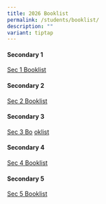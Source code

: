 ```yaml
---
title: 2026 Booklist
permalink: /students/booklist/
description: ""
variant: tiptap
---
```

<h4>Secondary 1</h4>
<p><a href="/files/Booklist/GYSS_Booklist_2026___Secondary_1.pdf" rel="noopener nofollow" target="_blank">Sec 1 Booklist</a>
</p>
<h4>Secondary 2</h4>
<p><a href="/files/Booklist/Sec_2_Booklist_2025.pdf" rel="noopener nofollow" target="_blank">Sec 2 Booklist</a>
</p>
<h4>Secondary 3</h4>
<p><a href="/files/Booklist/Sec_3_Booklist_2025.pdf" rel="noopener nofollow" target="_blank">Sec 3 Bo</a>
<a href="/files/Booklist/GYSS_Booklist_2026___Secondary_3.pdf" rel="noopener nofollow" target="_blank">o</a><a href="/files/Booklist/Sec_3_Booklist_2025.pdf" rel="noopener nofollow" target="_blank">klist</a>
</p>
<h4>Secondary 4</h4>
<p><a href="/files/Booklist/Sec_4_Booklist_2025.pdf" rel="noopener nofollow" target="_blank">Sec 4 Booklist</a>
</p>
<h4>Secondary 5</h4>
<p><a href="/files/Booklist/Sec_5_Booklist_2025.pdf" rel="noopener nofollow" target="_blank">Sec 5 Booklist</a>
</p>
<p></p>
<p></p>
<p></p>